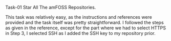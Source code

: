 Task-01 Star All The amFOSS Repositories.

This task was relatively easy, as the instructions and references were provided and the task itself was pretty straightforward. I followed the steps as given in the reference, except for the part where we had to select HTTPS in Step 3, I selected SSH as I added the SSH key to my repository prior.
